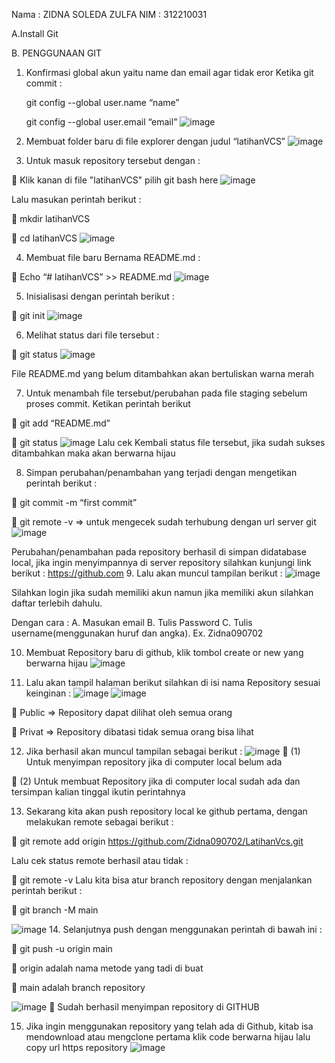 Nama : ZIDNA SOLEDA ZULFA
NIM  : 312210031

A.Install Git

B.	PENGGUNAAN GIT
1.	Konfirmasi global akun yaitu name dan email agar tidak eror Ketika git commit :

      git config --global user.name “name”
      
      git config --global user.email “email”
      ![image](https://user-images.githubusercontent.com/115474076/196129317-922fbe6a-ad02-4d35-ab74-03455627376d.png)

2.	Membuat folder baru di file explorer dengan judul “latihanVCS”
![image](https://user-images.githubusercontent.com/115474076/196129584-16acabaf-353c-4f65-8f0c-09ab2b954116.png)

3.	Untuk masuk repository tersebut dengan :
	
	Klik kanan di file "latihanVCS" pilih git bash here
![image](https://user-images.githubusercontent.com/115474076/196129640-ce930fa7-96a5-4bd2-9960-82c339cd4239.png)

Lalu masukan perintah berikut :

	mkdir latihanVCS

	cd latihanVCS
![image](https://user-images.githubusercontent.com/115474076/196129725-4359ada0-efe2-4b7b-ae28-7c7d28bdf05f.png)

4.	Membuat file baru Bernama README.md :

	Echo “# latihanVCS” >> README.md
 ![image](https://user-images.githubusercontent.com/115474076/196129782-f73755c5-6caa-4f70-8bc3-d90c12908361.png)

5.	Inisialisasi dengan perintah berikut :

	git init 
 ![image](https://user-images.githubusercontent.com/115474076/196129851-4566dba6-b2af-4563-ac41-564085a970c8.png)

6.	Melihat status dari file tersebut :

	git status
![image](https://user-images.githubusercontent.com/115474076/196129900-06b2696b-2286-4ce7-8968-c6c0c89a5f1b.png)
 
File README.md yang belum ditambahkan akan bertuliskan warna merah

7.	Untuk menambah file tersebut/perubahan pada file staging sebelum proses commit. Ketikan perintah berikut 

	git add “README.md”

	git status
![image](https://user-images.githubusercontent.com/115474076/196129982-cfbe37bd-0ed2-44d1-8ba8-eb16e4741480.png)
Lalu cek Kembali status file tersebut, jika sudah sukses ditambahkan maka akan berwarna hijau 

8.	Simpan perubahan/penambahan yang terjadi dengan mengetikan perintah berikut :

	git commit -m “first commit”

	git remote -v => untuk mengecek sudah terhubung dengan url server git
 ![image](https://user-images.githubusercontent.com/115474076/196130864-9816e41f-b96d-4b78-adf9-9bc798db01a8.png)

Perubahan/penambahan pada repository berhasil di simpan didatabase local, jika ingin menyimpannya di server repository silahkan kunjungi link berikut : https://github.com
9.	Lalu akan muncul tampilan berikut :
 ![image](https://user-images.githubusercontent.com/115474076/196130970-4e293d4c-7a00-4e64-841e-05cf1a75e7c1.png)

Silahkan login jika sudah memiliki akun namun jika memiliki akun silahkan daftar terlebih dahulu.

Dengan cara :	A. Masukan email
		B. Tulis Password
		C. Tulis username(menggunakan huruf dan angka). Ex. Zidna090702

10.	Membuat Repository baru di github, klik tombol create or new yang berwarna hijau
![image](https://user-images.githubusercontent.com/115474076/196131105-ff5b5d8f-1c36-46cc-8460-7b16466d03da.png)
 
11.	Lalu akan tampil halaman berikut silahkan di isi nama Repository sesuai keinginan :
![image](https://user-images.githubusercontent.com/115474076/196131178-3712bc13-f7b7-444a-b9e3-a7970bbf41a6.png)
 ![image](https://user-images.githubusercontent.com/115474076/196131217-50c09570-943c-4ee3-8a94-34664b430bfb.png)
 
	Public => Repository dapat dilihat oleh semua orang

	Privat => Repository dibatasi tidak semua orang bisa lihat

12.	Jika berhasil akan muncul tampilan sebagai berikut :
![image](https://user-images.githubusercontent.com/115474076/196131346-0bf011ef-d5c1-45e0-8ae1-c8f8d5c16545.png) 
	(1) Untuk menyimpan repository jika di computer local belum ada

	(2) Untuk membuat Repository jika di computer local sudah ada dan tersimpan kalian tinggal ikutin perintahnya

13.	Sekarang kita akan push repository local ke github pertama, dengan melakukan remote sebagai berikut :

	git remote add origin https://github.com/Zidna090702/LatihanVcs.git

Lalu cek status remote berhasil atau tidak :

	git remote -v
Lalu kita bisa atur branch repository dengan menjalankan perintah berikut :

	git branch -M main

 ![image](https://user-images.githubusercontent.com/115474076/196131426-3dd6af17-a8bc-4a1d-8549-c3d53ac58802.png)
14.	Selanjutnya push dengan menggunakan perintah di bawah ini :

	git push -u origin main

	origin adalah nama metode yang tadi di buat

	main adalah branch repository

 ![image](https://user-images.githubusercontent.com/115474076/196131487-2733e333-ed7e-41fb-b7fe-5e6917c8f36a.png)
	Sudah berhasil menyimpan repository di GITHUB

15.	Jika ingin menggunakan repository yang telah ada di Github, kitab isa mendownload atau mengclone pertama klik code berwarna hijau lalu copy url https repository
![image](https://user-images.githubusercontent.com/115474076/196131571-704ed5a5-1009-455f-b787-209f963e0b11.png)
 






 

 
